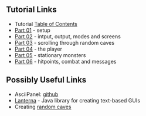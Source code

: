 
## Tutorial Links ##

* Tutorial [Table of Contents](http://trystans.blogspot.com/2016/01/roguelike-tutorial-00-table-of-contents.html?m=1)
* [Part 01](http://trystans.blogspot.com.br/2011/08/roguelike-tutorial-01-java-eclipse.html) - setup
* [Part 02](http://trystans.blogspot.com.br/2011/08/roguelike-tutorial-02-input-output.html) - intput, output, modes and screens
* [Part 03](http://trystans.blogspot.com.br/2011/08/roguelike-tutorial-03-scrolling-through.html) - scrolling through random caves
* [Part 04](http://trystans.blogspot.com.br/2011/08/roguelike-tutorial-04-player.html) - the player
* [Part 05](http://trystans.blogspot.com.br/2011/09/roguelike-tutorial-05-stationary.html) - stationary monsters
* [Part 06](http://trystans.blogspot.com.br/2011/09/roguelike-tutorial-06-hitpoints-combat.html) - hitpoints, combat and messages

## Possibly Useful Links ##

* AsciiPanel: [github](https://github.com/trystan/AsciiPanel)
* [Lanterna](https://github.com/mabe02/lanterna) - Java library for creating text-based GUIs
* Creating [random caves](http://www.roguebasin.com/index.php?title=Cellular_Automata_Method_for_Generating_Random_Cave-Like_Levels)

